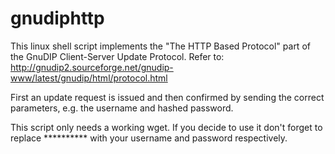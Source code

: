 # gnudiphttp

This linux shell script implements the "The HTTP Based Protocol" part of the GnuDIP Client-Server Update Protocol.
Refer to: http://gnudip2.sourceforge.net/gnudip-www/latest/gnudip/html/protocol.html

First an update request is issued and then confirmed by sending the correct parameters, e.g.
the username and hashed password.

This script only needs a working wget.
If you decide to use it don't forget to replace ********** with your username and password respectively.
